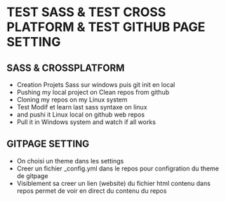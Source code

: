 # TEST SASS & TEST CROSS PLATFORM & TEST GITHUB PAGE SETTING

## SASS & CROSSPLATFORM

* Creation Projets Sass sur windows puis git init en local
* Pushing my local project on Clean repos from github
* Cloning my repos on my Linux system
* Test Modif et learn last sass syntaxe on linux
* and pushi it Linux local on github web repos
* Pull it in Windows system and watch if all works 

## GITPAGE SETTING

* On choisi un theme dans les settings
* Creer un fichier _config.yml dans le repos pour configration du theme de gitpage
* Visiblement sa creer un lien (website) du fichier html contenu dans repos permet de voir en direct du contenu du repos

